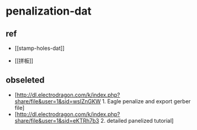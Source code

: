 
# penalization-dat


## ref

- [[stamp-holes-dat]]

- [[拼板]]





## obseleted 

* [http://dl.electrodragon.com/k/index.php?share/file&user=1&sid=wsIZnGKW 1. Eagle penalize and export gerber file]
* [http://dl.electrodragon.com/k/index.php?share/file&user=1&sid=eKTRh7b3 2. detailed panelized tutorial]
